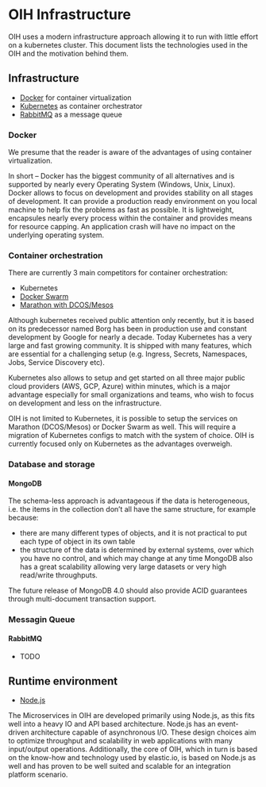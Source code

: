 # OIH Infrastructure


OIH uses a modern infrastructure approach allowing it to run with little effort on a kubernetes cluster. This document lists the technologies used in the OIH and the motivation behind them.


## Infrastructure
* [Docker](https://www.docker.com/) for container virtualization
* [Kubernetes](https://kubernetes.io/) as container orchestrator
* [RabbitMQ](https://www.rabbitmq.com/) as a message queue



### Docker

We presume that the reader is aware of the advantages of using container virtualization.

In short – Docker has the biggest community of all alternatives and is supported by nearly every Operating System (Windows, Unix, Linux). Docker allows to focus on development and provides stability on all stages of development. It can provide a production ready environment on you local machine to help fix the problems as fast as possible. It is lightweight, encapsules nearly every process within the container and provides means for resource capping. An application crash will have no impact on the underlying operating system.

### Container orchestration

There are currently 3 main competitors for container orchestration:
* Kubernetes
* [Docker Swarm](https://docs.docker.com/engine/swarm/)
* [Marathon with DCOS/Mesos](https://mesosphere.github.io/marathon/)

Although kubernetes received public attention only recently, but it is based on its predecessor named Borg has been in production use and constant development by Google for nearly a decade. Today Kubernetes has a very large and fast growing community. It is shipped with many features, which are essential for a challenging setup (e.g. Ingress, Secrets, Namespaces, Jobs, Service Discovery etc).

Kubernetes also allows to setup and get started on all three major public cloud providers (AWS, GCP, Azure) within minutes, which is a major advantage especially for small organizations and teams, who wish to focus on development and less on the infrastructure.

OIH is not limited to Kubernetes, it is possible to setup the services on Marathon (DCOS/Mesos) or Docker Swarm as well. This will require a migration of Kubernetes configs to match with the system of choice. OIH is currently focused only on Kubernetes as the advantages overweigh.


### Database and storage
#### MongoDB
The schema-less approach is advantageous if the data is heterogeneous, i.e. the items in the collection don’t all have the same structure, for example because:
* there are many different types of objects, and it is not practical to put each type of object in its own table
* the structure of the data is determined by external systems, over which you have no control, and which may change at any time
MongoDB also has a great scalability allowing very large datasets or very high read/write throughputs.

The future release of MongoDB 4.0 should also provide ACID guarantees through multi-document transaction support.


### Messagin Queue
#### RabbitMQ

* TODO

## Runtime environment
* [Node.js](https://nodejs.org)

The Microservices in OIH are developed primarily using Node.js, as this fits well into a heavy IO and API based architecture. Node.js has an event-driven architecture capable of asynchronous I/O. These design choices aim to optimize throughput and scalability in web applications with many input/output operations. Additionally, the core of OIH, which in turn is based on the know-how and technology used by elastic.io, is based on Node.js as well and has proven to be well suited and scalable for an integration platform scenario.

